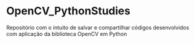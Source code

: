 # OpenCV_PythonStudies
Repositório com o intuito de salvar e compartilhar códigos desenvolvidos com aplicação da biblioteca OpenCV em Python
